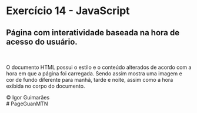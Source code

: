 <h1>Exercício 14 - JavaScript</h1>
<h2>Página com interatividade baseada na hora de acesso do usuário.</h2> <br>
<p>O documento HTML possui o estilo e o conteúdo alterados de acordo com a hora em que a página foi carregada. Sendo assim mostra uma imagem e cor de fundo diferente para manhã, tarde e noite, assim como a hora exibida no corpo do documento.</p>

<footer>&copy; Igor Guimarães</footer># PageGuanMTN
